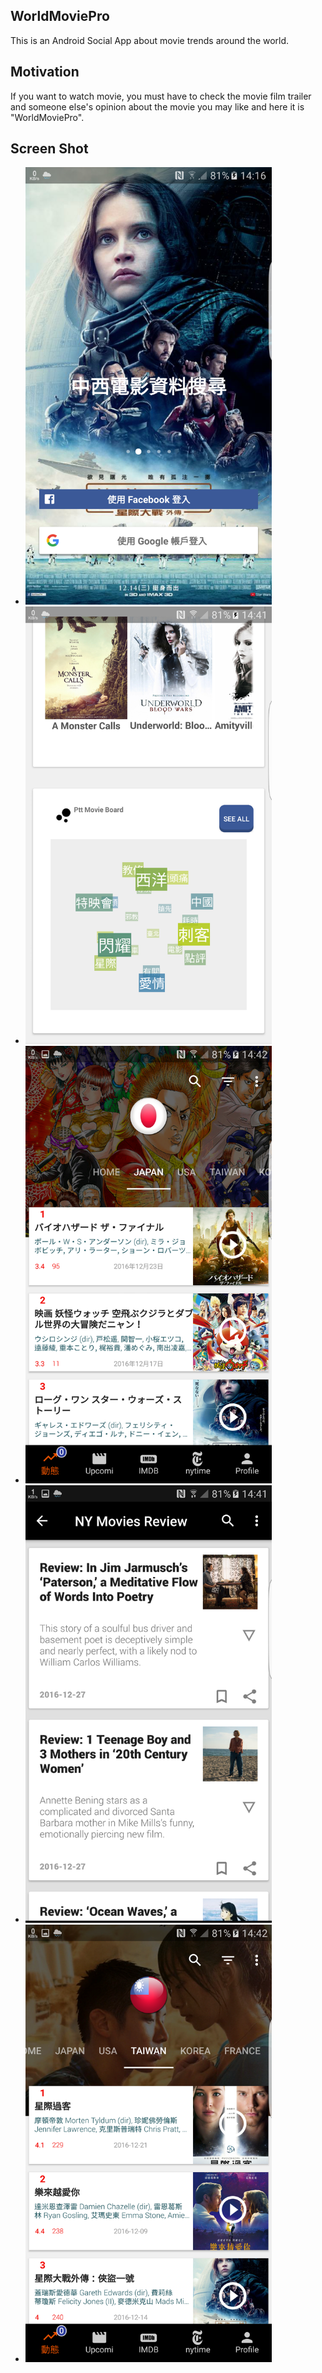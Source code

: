 ## WorldMoviePro

This is an Android Social App about movie trends around the world.

## Motivation

If you want to watch movie, you must have to check the movie film trailer and someone else's opinion about the movie you may like and here it is "WorldMoviePro". 

## Screen Shot

<div>
	<ul>
		<li>
			<img height="700" src="https://github.com/SIMPLYBOYS/WorldMoviesPro/blob/master/blog/Screenshot_20161229-141625.png">
		</li>
		<li>
			<img height="700" src="https://github.com/SIMPLYBOYS/WorldMoviesPro/blob/master/blog/Screenshot_20161229-144107.png">
		</li>
		<li>
			<img height="700" src="https://github.com/SIMPLYBOYS/WorldMoviesPro/blob/master/blog/Screenshot_20161229-144212.png">
		</li>
		<li>
			<img height="700" src="https://github.com/SIMPLYBOYS/WorldMoviesPro/blob/master/blog/Screenshot_20161229-144155.png">
		</li>
		<li>
			<img height="700" src="https://github.com/SIMPLYBOYS/WorldMoviesPro/blob/master/blog/Screenshot_20161229-144220.png">
		</li>
	</ul>
</div>
